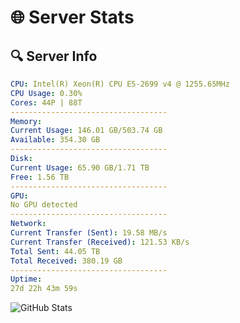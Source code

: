 # 🌐 Server Stats
## 🔍 Server Info
```yaml
CPU: Intel(R) Xeon(R) CPU E5-2699 v4 @ 1255.65MHz
CPU Usage: 0.30%
Cores: 44P | 88T
-----------------------------------
Memory:
Current Usage: 146.01 GB/503.74 GB
Available: 354.30 GB
-----------------------------------
Disk:
Current Usage: 65.90 GB/1.71 TB
Free: 1.56 TB
-----------------------------------
GPU:
No GPU detected
-----------------------------------
Network:
Current Transfer (Sent): 19.58 MB/s
Current Transfer (Received): 121.53 KB/s
Total Sent: 44.05 TB
Total Received: 380.19 GB
-----------------------------------
Uptime:
27d 22h 43m 59s
```
![GitHub Stats](https://img.shields.io/badge/Updated-2025-04-04_20:06:48-blue)